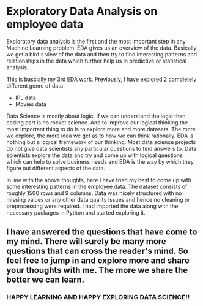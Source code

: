 # Exploratory Data Analysis on employee data

Exploratory data analysis is the first and the most important step in any Machine Learning problem. EDA gives us an overview of the data. Basically we get a bird's view of the data and then try to find interesting patterns and relationships in the data which further help us in predictive or statistical analysis. 

This is bascially my 3rd EDA work. Previously, I have explored 2 completely different genre of data 
- IPL data
- Movies data

Data Science is mostly about logic. If we can understand the logic then coding part is no rocket science. And to improve our logical thinking the most important thing to do is to explore more and more datasets. The more we explore, the more idea we get as to how we can think rationally. 
EDA is nothing but a logical framework of our thinking. Most data science projects do not give data scientists any particular questions to find answers to. Data scientists explore the data and try and come up with logical questions which can help to solve business needs and EDA is the way by which they figure out different aspects of the data.

In line with the above thoughts, here I have tried my best to come up with some interesting patterns in the employee data. The dataset consists of roughly 1500 rows and 9 columns. Data was nicely structured with no missing values or any other data quality issues and hence no cleaning or preprocessing were required. I had imported the data along with the necessary packages in Python and started exploring it.

## I have answered the questions that have come to my mind. There will surely be many more questions that can cross the reader's mind. So feel free to jump in and explore more and share your thoughts with me. The more we share the better we can learn.

### HAPPY LEARNING AND HAPPY EXPLORING DATA SCIENCE!!
